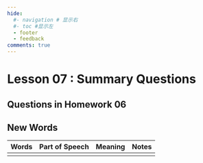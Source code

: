 ```yaml
---
hide:
  #- navigation # 显示右
  #- toc #显示左
  - footer
  - feedback
comments: true
---  
```


# Lesson 07 : Summary Questions

## Questions in Homework 06

## New Words

| **Words** | **Part of Speech** | **Meaning** | **Notes** |
| --------- | ------------------ | ----------- | --------- |
|           |                    |             |           |

